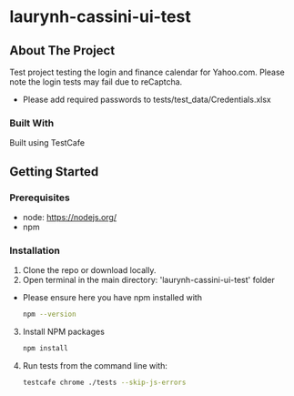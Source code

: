 # laurynh-cassini-ui-test

## About The Project
Test project testing the login and finance calendar for Yahoo.com.
Please note the login tests may fail due to reCaptcha.

* Please add required passwords to tests/test_data/Credentials.xlsx 

### Built With

Built using TestCafe

## Getting Started

### Prerequisites

* node: https://nodejs.org/
* npm

### Installation

1. Clone the repo or download locally.
2. Open terminal in the main directory: 'laurynh-cassini-ui-test' folder
* Please ensure here you have npm installed with
   ```sh
   npm --version
   ``` 
3. Install NPM packages
   ```sh
   npm install
   ```
4. Run tests from the command line with:
   ```sh
   testcafe chrome ./tests --skip-js-errors
   ```